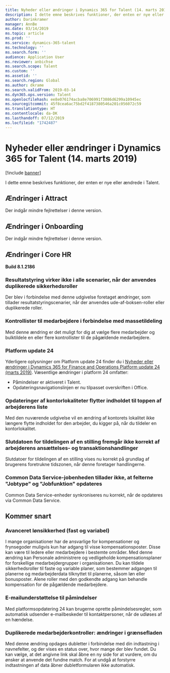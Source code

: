```yaml
---
title: Nyheder eller ændringer i Dynamics 365 for Talent (14. marts 2019)
description: I dette emne beskrives funktioner, der enten er nye eller ændrede i Microsoft Dynamics 365 for Talent.
author: Darinkramer
manager: AnnBe
ms.date: 03/14/2019
ms.topic: article
ms.prod: ''
ms.service: dynamics-365-talent
ms.technology: ''
ms.search.form: ''
audience: Application User
ms.reviewer: anbichse
ms.search.scope: Talent
ms.custom: ''
ms.assetid: ''
ms.search.region: Global
ms.author: dkrame
ms.search.validFrom: 2019-03-14
ms.dyn365.ops.version: Talent
ms.openlocfilehash: ee8e076174acba8e706991f3086d6299a10945ec
ms.sourcegitcommit: 45f8cea6ac75bd2f4187380546a201c056072c59
ms.translationtype: HT
ms.contentlocale: da-DK
ms.lasthandoff: 07/12/2019
ms.locfileid: "1742487"
---
```

# <a name="whats-new-or-changed-in-dynamics-365-for-talent-march-14-2019"></a>Nyheder eller ændringer i Dynamics 365 for Talent (14. marts 2019)

[!include [banner](includes/banner.md)]

I dette emne beskrives funktioner, der enten er nye eller ændrede i Talent.

## <a name="changes-in-attract"></a>Ændringer i Attract
Der indgår mindre fejlrettelser i denne version.

## <a name="changes-in-onboarding"></a>Ændringer i Onboarding
Der indgår mindre fejlrettelser i denne version.

## <a name="changes-in-core-hr"></a>Ændringer i Core HR
**Build 8.1.2186**

### <a name="performance-management-not-working-in-all-scenarios-when-using-duplicate-security-roles"></a>Resultatstyring virker ikke i alle scenarier, når der anvendes duplikerede sikkerhedsroller
Der blev i forbindelse med denne udgivelse foretaget ændringer, som tillader resultatstyringscenarier, når der anvendes ude-af-boksen-roller eller duplikerede roller.

### <a name="mass-assign-checklists-to-workers"></a>Kontrollister til medarbejdere i forbindelse med massetildeling
Med denne ændring er det muligt for dig at vælge flere medarbejder og bulktildele en eller flere kontrollister til de pågældende medarbejdere. 

### <a name="platform-update-24"></a>Platform update 24
Yderligere oplysninger om Platform update 24 finder du i [Nyheder eller ændringer i Dynamics 365 for Finance and Operations Platform update 24 (marts 2019)](https://docs.microsoft.com/dynamics365/unified-operations/fin-and-ops/get-started/whats-new-platform-update-24). Væsentlige ændringer i platform 24 omfatter: 

- Påmindelser er aktiveret i Talent.
- Opdateringsnavigationslinjen er nu tilpasset overskriften i Office.

### <a name="office-location-update-switches-the-context-to-the-top-of-the-worker-list"></a>Opdateringer af kontorlokaliteter flytter indholdet til toppen af arbejderens liste
Med den nuværende udgivelse vil en ændring af kontorets lokalitet ikke længere flytte indholdet for den arbejder, du kigger på, når du tildeler en kontorlokalitet.

### <a name="position-assignment-end-date-doesnt-display-correctly-on-worker-hire-and-transfer-actions"></a>Slutdatoen for tildelingen af en stilling fremgår ikke korrekt af arbejderens ansættelses- og transaktionshandlinger
Slutdatoer for tildelingen af en stilling vises nu korrekt på grundlag af brugerens foretrukne tidszonen, når denne foretager handlingerne.

### <a name="common-data-service-job-entity-doesnt-allow-job-type-and-job-function-fields-to-update"></a>Common Data Service-jobenheden tillader ikke, at felterne "Jobtype" og "Jobfunktion" opdateres
Common Data Service-enheder synkroniseres nu korrekt, når de opdateres via Common Data Service.

## <a name="coming-soon"></a>Kommer snart

###  <a name="advanced-compensation-security-fixed-and-variable"></a>Avanceret lønsikkerhed (fast og variabel)
I mange organisationer har de ansvarlige for kompensationer og frynsegoder muligvis kun har adgang til visse kompensationsposter. Disse kan være til ledere eller medarbejdere i bestemte områder. Med denne ændring kan Personale administrere og vedligeholde kompensationsplaner for forskellige medarbejdergrupper i organisationen. Du kan tildele sikkerhedsroller til faste og variable planer, som bestemmer adgangen til planerne og medarbejderdata tilknyttet til planerne, såsom løn eller bonusposter. Alene roller med den godkendte adgang kan behandle kompensation for de pågældende medarbejdere.

###  <a name="email-support-for-alerts"></a>E-mailunderstøttelse til påmindelser
Med platformsopdatering 24 kan brugerne oprette påmindelsesregler, som automatisk udsender e-mailbeskeder til kontaktpersoner, når de udløses af en hændelse.

### <a name="duplicate-employee-check-interface-changes"></a>Duplikerede medarbejderkontroller: ændringer i grænsefladen
Med denne ændring opdages dubletter i forbindelse med din indtastning i navnefelter, og der vises en status over, hvor mange der blev fundet. Du kan vælge, at det angivne link skal åbne en ny side for at vurdere, om du ønsker at anvende det fundne match. For at undgå at forstyrre indtastningen af data åbner dubletformularen ikke automatisk.

